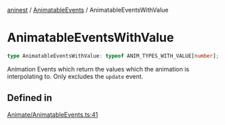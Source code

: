 [aninest](../../index.md) / [AnimatableEvents](../index.md) / AnimatableEventsWithValue

# AnimatableEventsWithValue

```ts
type AnimatableEventsWithValue: typeof ANIM_TYPES_WITH_VALUE[number];
```

Animation Events which return the values which the animation is interpolating to.
Only excludes the `update` event.

## Defined in

[Animate/AnimatableEvents.ts:41](https://github.com/zphrs/aninest/blob/8022a4b034c124b0e4bb28675a7ce9bcdf9da3b9/core/src/Animate/AnimatableEvents.ts#L41)
